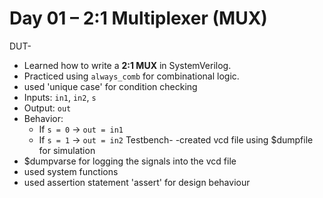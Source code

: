 # Day 01 – 2:1 Multiplexer (MUX)
DUT-
- Learned how to write a **2:1 MUX** in SystemVerilog.
- Practiced using `always_comb` for combinational logic.
- used 'unique case' for condition checking 
- Inputs: `in1`, `in2`, `s`
- Output: `out`
- Behavior: 
  - If `s = 0` → `out = in1`
  - If `s = 1` → `out = in2`
Testbench-
-created vcd file using $dumpfile for simulation
- $dumpvarse for logging the signals into the vcd file
- used system functions
- used assertion statement 'assert' for design behaviour
